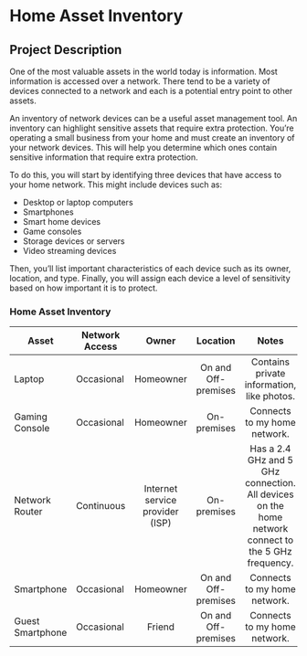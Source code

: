# Home Asset Inventory

## Project Description

One of the most valuable assets in the world today is information. Most information is accessed over a network. There tend to be a variety of devices connected to a network and each is a potential entry point to other assets.

An inventory of network devices can be a useful asset management tool. An inventory can highlight sensitive assets that require extra protection.
You’re operating a small business from your home and must create an inventory of your network devices. This will help you determine which ones contain sensitive information that require extra protection.

To do this, you will start by identifying three devices that have access to your home network. This might include devices such as:

* Desktop or laptop computers
* Smartphones
* Smart home devices
* Game consoles
* Storage devices or servers
* Video streaming devices

Then, you’ll list important characteristics of each device such as its owner, location, and type. Finally, you will assign each device a level of sensitivity based on how important it is to protect.

### Home Asset Inventory
| Asset | Network Access | Owner | Location | Notes | Sensitivity |
| --- | --- | :---: | :---: | :---: | :---: |
| Laptop | Occasional | Homeowner | On and Off-premises | Contains private information, like photos. | Restricted |
| Gaming Console | Occasional | Homeowner | On-premises | Connects to my home network. | Users on-premises |
| Network Router | Continuous | Internet service provider (ISP) | On-premises | Has a 2.4 GHz and 5 GHz connection. All devices on the home network connect to the 5 GHz frequency. | Confidential |
| Smartphone | Occasional | Homeowner | On and Off-premises | Connects to my home network. | Restricted |
| Guest Smartphone | Occasional | Friend | On and Off-premises | Connects to my home network. | Internal-only |
